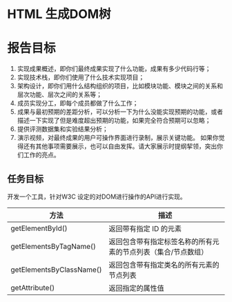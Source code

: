 # HTML 生成DOM树

# 报告目标
1. 实现成果概述，即你们最终成果实现了什么功能，成果有多少代码行等；
2. 实现技术栈，即你们使用了什么技术实现项目；
3. 架构设计，即你们用什么结构组织的项目，比如模块功能、模块之间的关系和层次功能、层次之间的关系等；
4. 成员实现分工，即每个成员都做了什么工作；
5. 成果与最初预期的差距分析，可以分析一下为什么没能实现预期的功能，或者描述一下实现了但是难度超出预期的功能，如果完全符合预期可以忽略；
6. 提供评测数据集和实验结果分析；
7. 演示视频，对最终成果的用户可操作界面进行录制，展示关键功能。
   如果你觉得还有其他事项需要展示，也可以自由发挥。请大家展示时提纲挈领，突出你们工作的亮点。

## 任务目标
开发一个工具，针对W3C 设定的对DOM进行操作的API进行实现。

方法|描述
---|---
getElementById()	        |返回带有指定 ID 的元素
getElementsByTagName()	    |返回包含带有指定标签名称的所有元素的节点列表（集合/节点数组）
getElementsByClassName()	|返回包含带有指定类名的所有元素的节点列表
getAttribute()	            |返回指定的属性值

